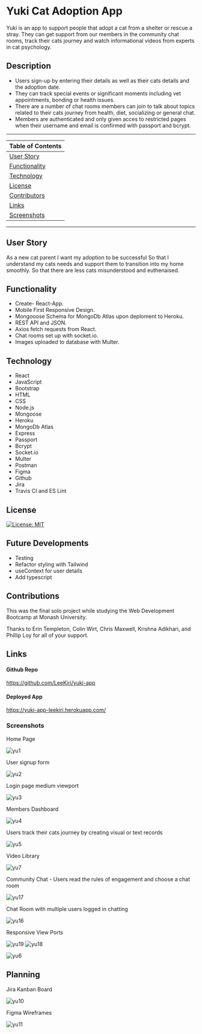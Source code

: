 # Yuki Cat Adoption App
Yuki is an app to support people that adopt a cat from a shelter or rescue a stray. They can get support from our members in the community chat rooms, track their cats journey and watch informational videos from experts in cat psychology. 


 ## Description 

  * Users sign-up by entering their details as well as their cats details and the adoption date. 
  * They can track special events or significant moments including vet appointments, bonding or health issues.
  * There are a number of chat rooms members can join to talk about topics related to their cats journey from health, diet, socializing or general chat. 
  * Members are authenticated and only given acces to restricted pages when their username and email is confirmed with passport and bcrypt. 

---
| Table of Contents |
|---|
| [User Story](#UserStory) |
| [Functionality](#Functionality) |
| [Technology](#Technology) |
| [License](#License) |
| [Contributors](#Contributors) |
| [Links](#Links) |
| [Screenshots](#Screenshots) |
---

## User Story
As a new cat parent 
I want my adoption to be successful 
So that I understand my cats needs and support them to transition into my home smoothly. 
So that there are less cats misunderstood and euthenaised. 

## Functionality 
* Create- React-App.
* Mobile First Responsive Design.
* Mongooose Schema for MongoDb Atlas upon deploment to Heroku.
* REST API and JSON.
* Axios fetch requests from React.
* Chat rooms set up with socket.io.
* Images uploaded to database with Multer.
 

## Technology
* React
* JavaScript
* Bootstrap
* HTML
* CSS
* Node.js 
* Mongoose
* Heroku
* MongoDb Atlas
* Express
* Passport
* Bcrypt
* Socket.io
* Multer
* Postman
* Figma
* Github
* Jira
* Travis CI and ES Lint

## License 

[![License: MIT](https://img.shields.io/badge/License-MIT-yellow.svg)](https://opensource.org/licenses/MIT)

## Future Developments
* Testing
* Refactor styling with Tailwind
* useContext for user details
* Add typescript

## Contributions

This was the final solo project while studying the Web Development Bootcamp at Monash University.

Thanks to Erin Templeton, Colin Wirt, Chris Maxwell, Krishna Adikhari, and Phillip Loy for all of your support.

## Links

#### Github Repo
https://github.com/LeeKiri/yuki-app

#### Deployed App
https://yuki-app-leekiri.herokuapp.com/

### Screenshots
Home Page

![yu1](https://user-images.githubusercontent.com/73642462/117086774-df689100-ad90-11eb-9d0a-7202a63e551b.PNG)

User signup form

![yu2](https://user-images.githubusercontent.com/73642462/117086776-df689100-ad90-11eb-82e0-cd17f78698df.PNG)

Login page medium viewport

![yu3](https://user-images.githubusercontent.com/73642462/117086777-e0012780-ad90-11eb-8619-3e3bb761607d.PNG)

Members Dashboard

![yu4](https://user-images.githubusercontent.com/73642462/117086779-e099be00-ad90-11eb-832e-4b9b86685f20.PNG)

Users track their cats journey by creating visual or text records

![yu5](https://user-images.githubusercontent.com/73642462/117086761-daa3dd00-ad90-11eb-9245-8e01adb00d48.PNG)


Video Library

![yu7](https://user-images.githubusercontent.com/73642462/117086765-dc6da080-ad90-11eb-83f9-13efd75e1d01.PNG)

Community Chat - Users read the rules of engagement and choose a chat room

![yu17](https://user-images.githubusercontent.com/73642462/117649535-fa913180-b1d2-11eb-9628-2079f65635dc.PNG)

Chat Room with multiple users logged in chatting

![yu16](https://user-images.githubusercontent.com/73642462/117648841-1516db00-b1d2-11eb-9356-9f7517900c3b.PNG)

Responsive View Ports

![yu19](https://user-images.githubusercontent.com/73642462/117649539-fc5af500-b1d2-11eb-8e9e-b67f199c55bd.PNG)
![yu18](https://user-images.githubusercontent.com/73642462/117649537-fbc25e80-b1d2-11eb-8b34-3238eaf34342.PNG)

![yu6](https://user-images.githubusercontent.com/73642462/117086763-dbd50a00-ad90-11eb-938b-427ea5d0d31c.PNG)


## Planning

Jira Kanban Board

![yu10](https://user-images.githubusercontent.com/73642462/117086770-de376400-ad90-11eb-92b7-203b4265dc45.PNG)

Figma Wireframes

![yu11](https://user-images.githubusercontent.com/73642462/117086772-de376400-ad90-11eb-9693-d0491ba21c89.PNG)



